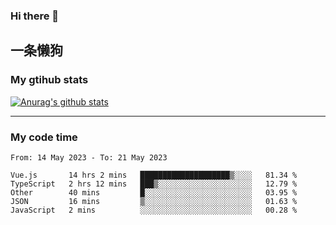 ### Hi there 👋

## 一条懒狗
<!--
**kiss-me-quickly/kiss-me-quickly** is a ✨ _special_ ✨ repository because its `README.md` (this file) appears on your GitHub profile.

Here are some ideas to get you started:

- 🔭 I’m currently working on ...
- 🌱 I’m currently learning ...
- 👯 I’m looking to collaborate on ...
- 🤔 I’m looking for help with ...
- 💬 Ask me about ...
- 📫 How to reach me: ...
- 😄 Pronouns: ...
- ⚡ Fun fact: ...
-->


### My gtihub stats

[![Anurag's github stats](https://github-readme-stats.vercel.app/api?username=kiss-me-quickly)](https://github.com/anuraghazra/github-readme-stats)

***

### My code time

<!--START_SECTION:waka-->

```text
From: 14 May 2023 - To: 21 May 2023

Vue.js       14 hrs 2 mins   ████████████████████▒░░░░   81.34 %
TypeScript   2 hrs 12 mins   ███▒░░░░░░░░░░░░░░░░░░░░░   12.79 %
Other        40 mins         █░░░░░░░░░░░░░░░░░░░░░░░░   03.95 %
JSON         16 mins         ▒░░░░░░░░░░░░░░░░░░░░░░░░   01.63 %
JavaScript   2 mins          ░░░░░░░░░░░░░░░░░░░░░░░░░   00.28 %
```

<!--END_SECTION:waka-->
